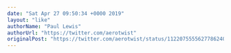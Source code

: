 ```yaml
---
date: "Sat Apr 27 09:50:34 +0000 2019"
layout: "like"
authorName: "Paul Lewis"
authorUrl: "https://twitter.com/aerotwist"
originalPost: "https://twitter.com/aerotwist/status/1122075555627786240"
---
```

